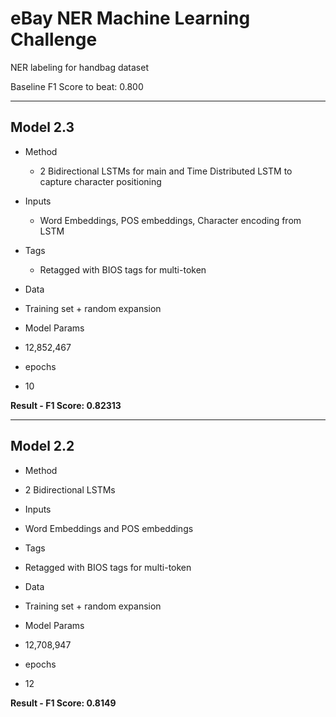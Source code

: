 # eBay NER Machine Learning Challenge

NER labeling for handbag dataset

Baseline F1 Score to beat: 0.800

---

## Model 2.3
* Method 
   * 2 Bidirectional LSTMs for main and Time Distributed LSTM to capture character positioning       
* Inputs 
   * Word Embeddings, POS embeddings, Character encoding from LSTM
* Tags 
   * Retagged with BIOS tags for multi-token
* Data 
 * Training set + random expansion


* Model Params 
 * 12,852,467
* epochs 
 * 10

<b>Result - F1 Score: 0.82313</b>

---

## Model 2.2
* Method 
 * 2 Bidirectional LSTMs
* Inputs 
 * Word Embeddings and POS embeddings
* Tags 
 * Retagged with BIOS tags for multi-token
* Data 
 * Training set + random expansion


* Model Params 
 * 12,708,947
* epochs 
 * 12

<b>Result - F1 Score: 0.8149</b>

